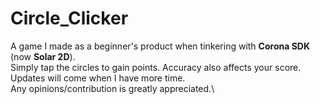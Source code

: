 # Circle_Clicker
A game I made as a beginner's product when tinkering with **Corona SDK** (now **Solar 2D**).\
Simply tap the circles to gain points. Accuracy also affects your score.\
Updates will come when I have more time.\
Any opinions/contribution is greatly appreciated.\
